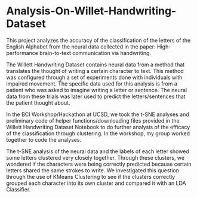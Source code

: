 # Analysis-On-Willet-Handwriting-Dataset
  This project analyzes the accuracy of the classification of the letters of the English Alphabet from the neural data collected in the paper:  High-performance brain-to-text communication via handwriting.

  The Willett Handwriting Dataset contains neural data from a method that translates the thought of writing a certain character to text. This method was configured through a set of experiments done with individuals with impaired movement. The specific data used for this analysis is from a patient who was asked to imagine writing a letter or sentence. The neural data from these trials was later used to predict the letters/sentences that the patient thought about.

  In the BCI Workshop/Hackathon at UCSD, we took the t-SNE analyses and preliminary code of helper functions/downloading files provided in the Willett Handwriting Dataset Notebook to do further analysis of the efficacy of the classification through clustering. In the workshop, my group worked together to code the analyses. 

  The t-SNE analysis of the neural data and the labels of each letter showed some letters clustered very closely together. Through these clusters, we wondered if the characters were being correctly predicted because certain letters shared the same strokes to write. We investigated this question through the use of KMeans Clustering to see if the clusters correctly grouped each character into its own cluster and compared it with an LDA Classifier. 
